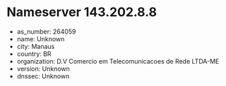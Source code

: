 # Nameserver 143.202.8.8

* as_number: 264059
* name: Unknown
* city: Manaus
* country: BR
* organization: D.V Comercio em Telecomunicacoes de Rede LTDA-ME
* version: Unknown
* dnssec: Unknown
